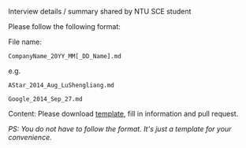Interview details / summary shared by NTU SCE student

Please follow the following format:

File name:
    
    CompanyName_20YY_MM[_DD_Name].md

e.g.
    
    AStar_2014_Aug_LuShengliang.md
  
    Google_2014_Sep_27.md

Content:
Please download [template](https://raw.githubusercontent.com/lushl9301/TODO-Interview/master/CompanyName_20YY_MM_DD_Name-template.md), fill in information and pull request.

*PS: You do not have to follow the format. It's just a template for your convenience.*